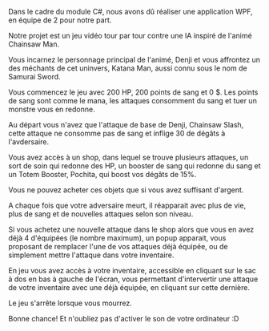Dans le cadre du module C#, nous avons dû réaliser une application WPF, en équipe de 2 pour notre part.

Notre projet est un jeu vidéo tour par tour contre une IA inspiré de l'animé Chainsaw Man.

Vous incarnez le personnage principal de l'animé, Denji et vous affrontez un des méchants de cet uninvers, Katana Man, aussi connu sous le nom de Samurai Sword.

Vous commencez le jeu avec 200 HP, 200 points de sang et 0 $.
Les points de sang sont comme le mana, les attaques consomment du sang et tuer un monstre vous en redonne.

Au départ vous n'avez que l'attaque de base de Denji, Chainsaw Slash, cette attaque ne consomme pas de sang et inflige 30 de dégâts à l'avdersaire.

Vous avez accès à un shop, dans lequel se trouve plusieurs attaques, un sort de soin qui redonne des HP, un booster de sang qui redonne du sang
et un Totem Booster, Pochita, qui boost vos dégâts de 15%.

Vous ne pouvez acheter ces objets que si vous avez suffisant d'argent.

A chaque fois que votre adversaire meurt, il réapparait avec plus de vie, plus de sang et de nouvelles attaques selon son niveau.

Si vous achetez une nouvelle attaque dans le shop alors que vous en avez déjà 4 d'équipées (le nombre maximum), un popup apparait, vous proposant 
de remplacer l'une de vos attaques déjà équipée, ou de simplement mettre l'attaque dans votre inventaire.   

En jeu vous avez accès à votre inventaire, accessible en cliquant sur le sac à dos en bas à gauche de l'écran, vous permettant d'intervertir une attaque de votre inventaire avec une déjà équipée, en cliquant sur cette dernière.

Le jeu s'arrête lorsque vous mourrez.

Bonne chance!
Et n'oubliez pas d'activer le son de votre ordinateur :D
